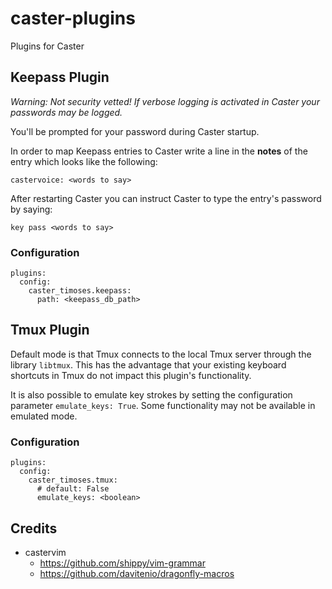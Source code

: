 # caster-plugins
Plugins for Caster

## Keepass Plugin

*Warning: Not security vetted! If verbose logging is activated in Caster your passwords may be logged.*

You'll be prompted for your password during Caster startup.

In order to map Keepass entries to Caster write a line in the **notes** of the entry which looks like the following:
```
castervoice: <words to say>
```

After restarting Caster you can instruct Caster to type the entry's password by saying:
```
key pass <words to say>
```

### Configuration

```
plugins:
  config:
    caster_timoses.keepass:
      path: <keepass_db_path>
```

## Tmux Plugin

Default mode is that Tmux connects to the local Tmux server through the library `libtmux`.
This has the advantage that your existing keyboard shortcuts in Tmux do not impact this plugin's
functionality.

It is also possible to emulate key strokes by setting the configuration parameter `emulate_keys: True`.
Some functionality may not be available in emulated mode.

### Configuration

```
plugins:
  config:
    caster_timoses.tmux:
      # default: False
      emulate_keys: <boolean>
```


## Credits

* castervim
    * https://github.com/shippy/vim-grammar
    * https://github.com/davitenio/dragonfly-macros

